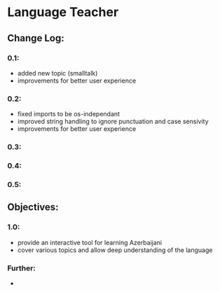 # Language Teacher 

## Change Log:
### 0.1: 
- added new topic (smalltalk)
- improvements for better user experience
### 0.2: 
- fixed imports to be os-independant
- improved string handling to ignore punctuation and case sensivity
- improvements for better user experience
### 0.3:
### 0.4: 
### 0.5:

## Objectives:
### 1.0: 
- provide an interactive tool for learning Azerbaijani
- cover various topics and allow deep understanding of the language

### Further: 

- 